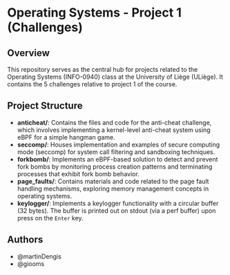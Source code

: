 # Operating Systems - Project 1 (Challenges)

## Overview

This repository serves as the central hub for projects related to the Operating Systems (INFO-0940) class at the University of Liège (ULiège). It contains the 5 challenges relative to project 1 of the course.

## Project Structure

- **anticheat/**: Contains the files and code for the anti-cheat challenge, which involves implementing a kernel-level anti-cheat system using eBPF for a simple hangman game.
- **seccomp/**: Houses implementation and examples of secure computing mode (seccomp) for system call filtering and sandboxing techniques.
- **forkbomb/**: Implements an eBPF-based solution to detect and prevent fork bombs by monitoring process creation patterns and terminating processes that exhibit fork bomb behavior.
- **page_faults/**: Contains materials and code related to the page fault handling mechanisms, exploring memory management concepts in operating systems.
- **keylogger/**: Implements a keylogger functionality with a circular buffer (32 bytes). The buffer is printed out on stdout (via a perf buffer) upon press on the `Enter` key.

## Authors

- @martinDengis
- @giooms
